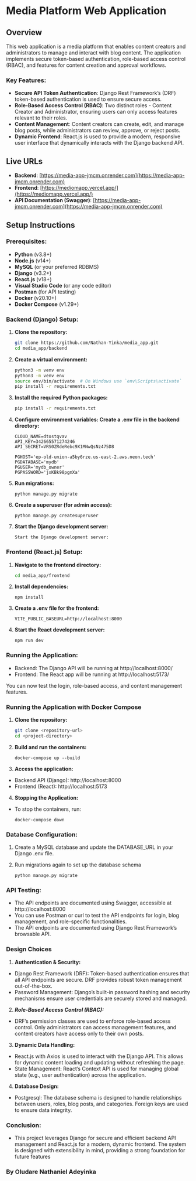 # Media Platform Web Application

## Overview

This web application is a media platform that enables content creators and administrators to manage and interact with blog content. The application implements secure token-based authentication, role-based access control (RBAC), and features for content creation and approval workflows.

### Key Features:
- **Secure API Token Authentication**: Django Rest Framework’s (DRF) token-based authentication is used to ensure secure access.
- **Role-Based Access Control (RBAC)**: Two distinct roles - Content Creator and Administrator, ensuring users can only access features relevant to their roles.
- **Content Management**: Content creators can create, edit, and manage blog posts, while administrators can review, approve, or reject posts.
- **Dynamic Frontend**: React.js is used to provide a modern, responsive user interface that dynamically interacts with the Django backend API.

## Live URLs

- **Backend**: [https://media-app-jmcm.onrender.com](https://media-app-jmcm.onrender.com)
- **Frontend**: [https://mediomapp.vercel.app/](https://mediomapp.vercel.app/)
- **API Documentation (Swagger)**: [https://media-app-jmcm.onrender.com](https://media-app-jmcm.onrender.com)

## Setup Instructions

### Prerequisites:
- **Python** (v3.8+)
- **Node.js** (v14+)
- **MySQL** (or your preferred RDBMS)
- **Django** (v3.2+)
- **React.js** (v18+)
- **Visual Studio Code** (or any code editor)
- **Postman** (for API testing)
- **Docker** (v20.10+)
- **Docker Compose** (v1.29+)
  
### Backend (Django) Setup:

1. **Clone the repository:**
   ```bash
   git clone https://github.com/Nathan-Yinka/media_app.git
   cd media_app/backend
   
   ```

2. **Create a virtual environment:**
    ```bash
    python3 -m venv env
   python3 -m venv env
   source env/bin/activate  # On Windows use `env\Scripts\activate`
   pip install -r requirements.txt
    ```

3. **Install the required Python packages:**
    ```bash
    pip install -r requirements.txt
    ```

4. **Configure environment variables: Create a .env file in the backend directory:**
    ```
    CLOUD_NAME=dtostqvav
    API_KEY=342665571274246
    API_SECRET=VRS0ZRdeRebc9X1MNwQsNz475D8

    PGHOST='ep-old-union-a5by6rze.us-east-2.aws.neon.tech'
    PGDATABASE='mydb'
    PGUSER='mydb_owner'
    PGPASSWORD='jxKBk98pgmXa'
    ```

5. **Run migrations:**
    ```
    python manage.py migrate
    ```

6. **Create a superuser (for admin access):**
    ```
    python manage.py createsuperuser
    ```

7. **Start the Django development server:**
    ```
    Start the Django development server:
    ```

### Frontend (React.js) Setup:
1. **Navigate to the frontend directory:**
    ```bash
    cd media_app/frontend
    ```

2. **Install dependencies:**
    ```
    npm install
    ```

3. **Create a .env file for the frontend:**
    ```
    VITE_PUBLIC_BASEURL=http://localhost:8000
    ```

4. **Start the React development server:**
    ```
    npm run dev
    ```

### Running the Application:

- Backend: The Django API will be running at http://localhost:8000/
- Frontend: The React app will be running at http://localhost:5173/

You can now test the login, role-based access, and content management features.


### Running the Application with Docker Compose
1. **Clone the repository:**
   ```bash
   git clone <repository-url>
   cd <project-directory>
   ```

2. **Build and run the containers:**
    ```
    docker-compose up --build
    ```

3. **Access the application:**
- Backend API (Django): http://localhost:8000
- Frontend (React): http://localhost:5173

4. **Stopping the Application:**
- To stop the containers, run:
    ```
    docker-compose down
    ```
### Database Configuration:

1. Create a MySQL database and update the DATABASE_URL in your Django .env file.
2. Run migrations again to set up the database schema

    ```
    python manage.py migrate
    ```

### API Testing:
- The API endpoints are documented using Swagger, accessible at  http://localhost:8000
- You can use Postman or curl to test the API endpoints for login, blog management, and role-specific functionalities.
- The API endpoints are documented using Django Rest Framework’s browsable API.


### Design Choices

1. **Authentication & Security:**
- Django Rest Framework (DRF): Token-based authentication ensures that all API endpoints are secure. DRF provides robust token management out-of-the-box.
- Password Management: Django’s built-in password hashing and security mechanisms ensure user credentials are securely stored and managed.

2.  ***Role-Based Access Control (RBAC):***
- DRF’s permission classes are used to enforce role-based access control. Only administrators can access management features, and content creators have access only to their own posts.

3. **Dynamic Data Handling:**
- React.js with Axios is used to interact with the Django API. This allows for dynamic content loading and updating without refreshing the page.
- State Management: React’s Context API is used for managing global state (e.g., user authentication) across the application.

4. **Database Design:**
- Postgresql: The database schema is designed to handle relationships between users, roles, blog posts, and categories. Foreign keys are used to ensure data integrity.

### Conclusion:
- This project leverages Django for secure and efficient backend API management and React.js for a modern, dynamic frontend. The system is designed with extensibility in mind, providing a strong foundation for future features



### By Oludare Nathaniel Adeyinka
